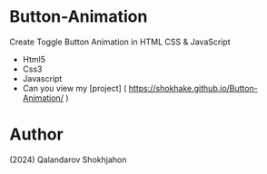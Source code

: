 # Button-Animation
Create Toggle Button Animation in HTML CSS & JavaScript

- Html5
- Css3
- Javascript
- Can you view my [project] ( https://shokhake.github.io/Button-Animation/ )

# Author
(2024) Qalandarov Shokhjahon
